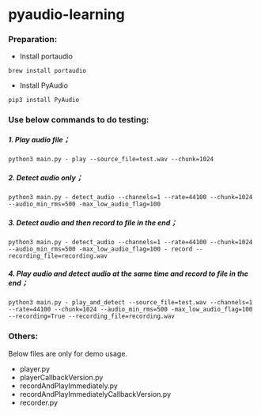 # pyaudio-learning

### Preparation:
* Install portaudio
```
brew install portaudio
```

* Install PyAudio
```
pip3 install PyAudio
```

### Use below commands to do testing:

##### 1. Play audio file；
```
python3 main.py - play --source_file=test.wav --chunk=1024
```
##### 2. Detect audio only；
```
python3 main.py - detect_audio --channels=1 --rate=44100 --chunk=1024 --audio_min_rms=500 -max_low_audio_flag=100
```
##### 3. Detect audio and then record to file in the end；
```
python3 main.py - detect_audio --channels=1 --rate=44100 --chunk=1024 --audio_min_rms=500 -max_low_audio_flag=100 - record --recording_file=recording.wav
```
##### 4. Play audio and detect audio at the same time and record to file in the end；
```
python3 main.py - play_and_detect --source_file=test.wav --channels=1 --rate=44100 --chunk=1024 --audio_min_rms=500 -max_low_audio_flag=100 --recording=True --recording_file=recording.wav
```

### Others:
Below files are only for demo usage.
* player.py
* playerCallbackVersion.py
* recordAndPlayImmediately.py
* recordAndPlayImmediatelyCallbackVersion.py
* recorder.py
